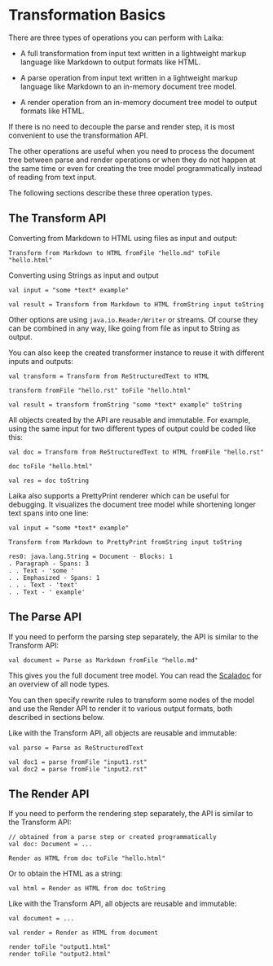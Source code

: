 
Transformation Basics
=====================


There are three types of operations you can perform with Laika:

* A full transformation from input text written in a lightweight
  markup language like Markdown to output formats like HTML.
  
* A parse operation from input text written in a lightweight
  markup language like Markdown to an in-memory document tree
  model.
  
* A render operation from an in-memory document tree model
  to output formats like HTML.
  
  
If there is no need to decouple the parse and render step,
it is most convenient to use the transformation API.

The other operations are useful when you need to 
process the document tree between parse and render operations
or when they do not happen at the same time or even for
creating the tree model programmatically instead of reading
from text input.

The following sections describe these three operation types.


The Transform API
-----------------

Converting from Markdown to HTML using files as input and output:

    Transform from Markdown to HTML fromFile "hello.md" toFile "hello.html"


Converting using Strings as input and output

    val input = "some *text* example"
    
    val result = Transform from Markdown to HTML fromString input toString


Other options are using `java.io.Reader/Writer` or streams. Of course they
can be combined in any way, like going from file as input to String as output.

You can also keep the created transformer instance to reuse it with different
inputs and outputs:

    val transform = Transform from ReStructuredText to HTML
    
    transform fromFile "hello.rst" toFile "hello.html"
    
    val result = transform fromString "some *text* example" toString

    
All objects created by the API are reusable and immutable. For example,
using the same input for two different types of output could be coded like this:

    val doc = Transform from ReStructuredText to HTML fromFile "hello.rst"
    
    doc toFile "hello.html"
    
    val res = doc toString

    
Laika also supports a PrettyPrint renderer which can be useful for debugging.
It visualizes the document tree model while shortening longer text spans
into one line:

    val input = "some *text* example"
    
    Transform from Markdown to PrettyPrint fromString input toString
    
    res0: java.lang.String = Document - Blocks: 1
    . Paragraph - Spans: 3
    . . Text - 'some '
    . . Emphasized - Spans: 1
    . . . Text - 'text'
    . . Text - ' example'


The Parse API
-------------

If you need to perform the parsing step separately, the API is similar to
the Transform API:

    val document = Parse as Markdown fromFile "hello.md"
    
This gives you the full document tree model. You can read the
[Scaladoc][tree-scaladoc] for an overview of all node types.

You can then specify rewrite
rules to transform some nodes of the model and use the Render API to render
it to various output formats, both described in sections below.


Like with the Transform API, all objects are reusable and immutable:

    val parse = Parse as ReStructuredText
    
    val doc1 = parse fromFile "input1.rst"
    val doc2 = parse fromFile "input2.rst"


[tree-scaladoc]: api/#laika.tree.Elements$
    

The Render API
--------------

If you need to perform the rendering step separately, the API is similar to
the Transform API:

    // obtained from a parse step or created programmatically
    val doc: Document = ... 
    
    Render as HTML from doc toFile "hello.html"
    
Or to obtain the HTML as a string:

    val html = Render as HTML from doc toString
    

Like with the Transform API, all objects are reusable and immutable:

    val document = ...
    
    val render = Render as HTML from document
    
    render toFile "output1.html"
    render toFile "output2.html"
    


  